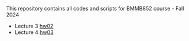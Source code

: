 This repository contains all codes and scripts for BMMB852 course - Fall 2024

- Lecture 3 [hw02](lec03/hw2.md)
- Lecture 4 [hw03](lec04/hw3.md)
